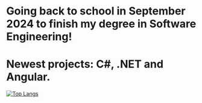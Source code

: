 # Going back to school in September 2024 to finish my degree in Software Engineering!
# Newest projects: C#, .NET and Angular.
[![Top Langs](https://github-readme-stats.vercel.app/api/top-langs/?username=RistoFlink&exclude_repo=Test-Automation&langs_count=16&layout=compact&&hide=scss)](https://github.com/anuraghazra/github-readme-stats)
